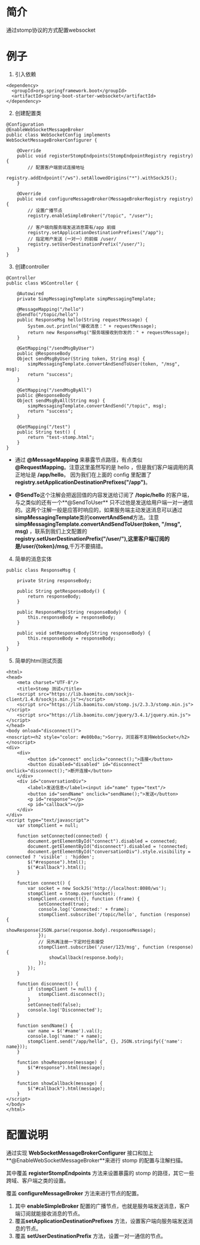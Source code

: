 # 简介 
通过stomp协议的方式配置websocket


# 例子
1. 引入依赖
```
<dependency>
  <groupId>org.springframework.boot</groupId>
  <artifactId>spring-boot-starter-websocket</artifactId>
</dependency>
```

2. 创建配置类
```
@Configuration
@EnableWebSocketMessageBroker
public class WebSocketConfig implements WebSocketMessageBrokerConfigurer {

    @Override
    public void registerStompEndpoints(StompEndpointRegistry registry) {
        // 配置客户端尝试连接地址
        registry.addEndpoint("/ws").setAllowedOrigins("*").withSockJS();
    }

    @Override
    public void configureMessageBroker(MessageBrokerRegistry registry) {
        // 设置广播节点
        registry.enableSimpleBroker("/topic", "/user");
        
        // 客户端向服务端发送消息需有/app 前缀
        registry.setApplicationDestinationPrefixes("/app");
        // 指定用户发送（一对一）的前缀 /user/
        registry.setUserDestinationPrefix("/user/");
    }
}
```

3. 创建controller
```
@Controller
public class WSController {

    @Autowired
    private SimpMessagingTemplate simpMessagingTemplate;

    @MessageMapping("/hello")
    @SendTo("/topic/hello")
    public ResponseMsg hello(String requestMessage) {
        System.out.println("接收消息：" + requestMessage);
        return new ResponseMsg("服务端接收到你发的：" + requestMessage);
    }

    @GetMapping("/sendMsgByUser")
    public @ResponseBody
    Object sendMsgByUser(String token, String msg) {
        simpMessagingTemplate.convertAndSendToUser(token, "/msg", msg);
        return "success";
    }

    @GetMapping("/sendMsgByAll")
    public @ResponseBody
    Object sendMsgByAll(String msg) {
        simpMessagingTemplate.convertAndSend("/topic", msg);
        return "success";
    }

    @GetMapping("/test")
    public String test() {
        return "test-stomp.html";
    }
}

```

- 通过 **@MessageMapping** 来暴露节点路径，有点类似 **@RequestMapping**。注意这里虽然写的是 hello ，但是我们客户端调用的真正地址是 **/app/hello**。 因为我们在上面的 config 里配置了**registry.setApplicationDestinationPrefixes("/app")**。

- **@SendTo**这个注解会把返回值的内容发送给订阅了 **/topic/hello** 的客户端，与之类似的还有一个**@SendToUser** 只不过他是发送给用户端一对一通信的。这两个注解一般是应答时响应的，如果服务端主动发送消息可以通过 **simpMessagingTemplate**类的**convertAndSend**方法。注意 **simpMessagingTemplate.convertAndSendToUser(token, "/msg", msg)** ，联系到我们上文配置的 **registry.setUserDestinationPrefix("/user/"),**这里客户端订阅的是**/user/{token}/msg**,千万不要搞错。

4. 简单的消息实体
```
public class ResponseMsg {

	private String responseBody;

	public String getResponseBody() {
		return responseBody;
	}
	
	public ResponseMsg(String responseBody) {
		this.responseBody = responseBody;
	}

	public void setResponseBody(String responseBody) {
		this.responseBody = responseBody;
	}
}
```

5. 简单的html测试页面
```
<html>
<head>
    <meta charset="UTF-8"/>
    <title>Stomp 测试</title>
    <script src="https://lib.baomitu.com/sockjs-client/1.4.0/sockjs.min.js"></script>
    <script src="https://lib.baomitu.com/stomp.js/2.3.3/stomp.min.js"></script>
    <script src="https://lib.baomitu.com/jquery/3.4.1/jquery.min.js"></script>
</head>
<body onload="disconnect()">
<noscript><h2 style="color: #e80b0a;">Sorry，浏览器不支持WebSocket</h2></noscript>
<div>
    <div>
        <button id="connect" onclick="connect();">连接</button>
        <button disabled="disabled" id="disconnect" onclick="disconnect();">断开连接</button>
    </div>
    <div id="conversationDiv">
        <label>发送信息</label><input id="name" type="text"/>
        <button id="sendName" onclick="sendName();">发送</button>
        <p id="response"></p>
        <p id="callback"></p>
    </div>
</div>
<script type="text/javascript">
    var stompClient = null;

    function setConnected(connected) {
        document.getElementById("connect").disabled = connected;
        document.getElementById("disconnect").disabled = !connected;
        document.getElementById("conversationDiv").style.visibility = connected ? 'visible' : 'hidden';
        $("#response").html();
        $("#callback").html();
    }

    function connect() {
        var socket = new SockJS('http://localhost:8080/ws');
        stompClient = Stomp.over(socket);
        stompClient.connect({}, function (frame) {
            setConnected(true);
            console.log('Connected:' + frame);
            stompClient.subscribe('/topic/hello', function (response) {
                showResponse(JSON.parse(response.body).responseMessage);
            });
            // 另外再注册一下定时任务接受
            stompClient.subscribe('/user/123/msg', function (response) {
                showCallback(response.body);
            });
        });
    }

    function disconnect() {
        if (stompClient != null) {
            stompClient.disconnect();
        }
        setConnected(false);
        console.log('Disconnected');
    }

    function sendName() {
        var name = $('#name').val();
        console.log('name:' + name);
        stompClient.send("/app/hello", {}, JSON.stringify({'name': name}));
    }

    function showResponse(message) {
        $("#response").html(message);
    }

    function showCallback(message) {
        $("#callback").html(message);
    }
</script>
</body>
</html>
```

# 配置说明

通过实现 **WebSocketMessageBrokerConfigurer** 接口和加上**@EnableWebSocketMessageBroker**来进行 stomp 的配置与注解扫描。

其中覆盖 **registerStompEndpoints** 方法来设置暴露的 stomp 的路径，其它一些跨域、客户端之类的设置。

覆盖 **configureMessageBroker** 方法来进行节点的配置。

1. 其中 **enableSimpleBroker** 配置的广播节点，也就是服务端发送消息，客户端订阅就能接收消息的节点。
2. 覆盖**setApplicationDestinationPrefixes** 方法，设置客户端向服务端发送消息的节点。
3. 覆盖 **setUserDestinationPrefix** 方法，设置一对一通信的节点。


